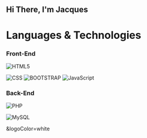 <h2> Hi There, I'm Jacques </h2>

# Languages & Technologies

### Front-End

![HTML5](https://img.shields.io/badge/-HTML5-000?&logo=HTML5) </p>
![CSS](https://img.shields.io/badge/-CSS-000?&logo=CSS3)
![BOOTSTRAP](https://img.shields.io/badge/-Bootstrap-000?&logo=bootstrap)
![JavaScript](https://img.shields.io/badge/-JavaScript-000?&logo=JavaScript)



### Back-End
![PHP](https://img.shields.io/badge/-PHP-000?logo=PHP) </br>

![MySQL](https://img.shields.io/badge/-MySQL-000?&logo=MySQL)

&logoColor=white